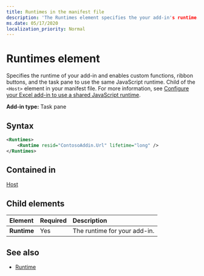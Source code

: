 ```yaml
---
title: Runtimes in the manifest file 
description: 'The Runtimes element specifies the your add-in's runtime.'
ms.date: 05/17/2020
localization_priority: Normal
---
```

# Runtimes element

Specifies the runtime of your add-in and enables custom functions, ribbon buttons, and the task pane to use the same JavaScript runtime. Child of the `<Host>` element in your manifest file. For more information, see [Configure your Excel add-in to use a shared JavaScript runtime](../../excel/configure-your-add-in-to-use-a-shared-runtime.md).

**Add-in type:** Task pane

## Syntax

```XML
<Runtimes>
    <Runtime resid="ContosoAddin.Url" lifetime="long" />
</Runtimes>
```

## Contained in 
[Host](./host.md)

## Child elements

|  Element |  Required  |  Description  |
|:-----|:-----|:-----|
|  **Runtime**     | Yes |  The runtime for your add-in.

## See also

- [Runtime](runtime.md)
